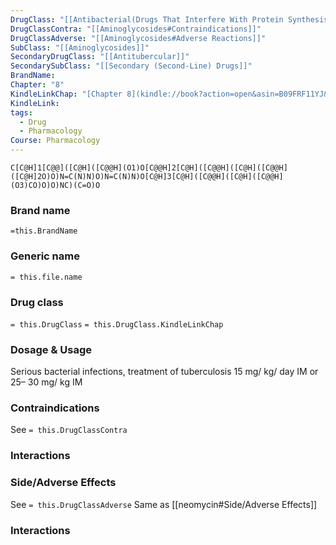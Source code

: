 ```yaml
---
DrugClass: "[[Antibacterial(Drugs That Interfere With Protein Synthesis)]]"
DrugClassContra: "[[Aminoglycosides#Contraindications]]"
DrugClassAdverse: "[[Aminoglycosides#Adverse Reactions]]"
SubClass: "[[Aminoglycosides]]"
SecondaryDrugClass: "[[Antitubercular]]"
SecondarySubClass: "[[Secondary (Second-Line) Drugs]]"
BrandName: 
Chapter: "8"
KindleLinkChap: "[Chapter 8](kindle://book?action=open&asin=B09FRF11YJ&location=4155)"
KindleLink: 
tags:
  - Drug
  - Pharmacology
Course: Pharmacology
---
```

```smiles
C[C@H]1[C@@]([C@H]([C@@H](O1)O[C@@H]2[C@H]([C@@H]([C@H]([C@@H]([C@H]2O)O)N=C(N)N)O)N=C(N)N)O[C@H]3[C@H]([C@@H]([C@H]([C@@H](O3)CO)O)O)NC)(C=O)O
```

### Brand name
`=this.BrandName`
### Generic name
`= this.file.name`

### Drug class 
`= this.DrugClass`
	`= this.DrugClass.KindleLinkChap`

### Dosage & Usage
Serious bacterial infections, treatment of tuberculosis
15 mg/ kg/ day IM or 25– 30 mg/ kg IM

### Contraindications
See `= this.DrugClassContra`

### Interactions

### Side/Adverse Effects
See `= this.DrugClassAdverse`
Same as [[neomycin#Side/Adverse Effects]]

### Interactions